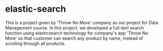 # elastic-search
This is a project given by 'Throw No More' company as our project for Data Management course.
In this project, we developed a full-text search function using elasticsearch technology for company's app 'Throw No More' so that customer can search any product by name, instead of scrolling through all products.

